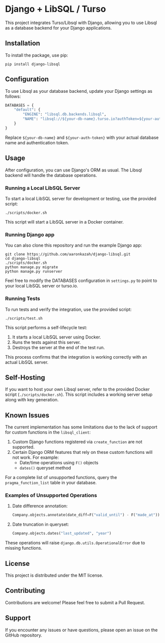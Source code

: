 # Django + LibSQL / Turso

This project integrates Turso/Libsql with Django, allowing you to use Libsql as a database backend for your Django
applications.

## Installation

To install the package, use pip:

```
pip install django-libsql
```

## Configuration

To use Libsql as your database backend, update your Django settings as follows:

```python
DATABASES = {
    "default": {
        "ENGINE": "libsql.db.backends.libsql",
        "NAME": "libsql://${your-db-name}.turso.io?authToken=${your-auth-token}",
    }
}
```

Replace `${your-db-name}` and `${your-auth-token}` with your actual database name and authentication token.

## Usage

After configuration, you can use Django's ORM as usual. The Libsql backend will handle the database operations.

### Running a Local LibSQL Server

To start a local LibSQL server for development or testing, use the provided script:

```
./scripts/docker.sh
```

This script will start a LibSQL server in a Docker container.

### Running Django app

You can also clone this repository and run the example Django app:

```
git clone https://github.com/aaronkazah/django-libsql.git
cd django-libsql
./scripts/docker.sh
python manage.py migrate
python manage.py runserver
```

Feel free to modify the DATABASES configuration in `settings.py` to point to your local LibSQL server or turso.io.

### Running Tests

To run tests and verify the integration, use the provided script:

```
./scripts/test.sh
```

This script performs a self-lifecycle test:

1. It starts a local LibSQL server using Docker.
2. Runs the tests against this server.
3. Destroys the server at the end of the test run.

This process confirms that the integration is working correctly with an actual LibSQL server.

## Self-Hosting

If you want to host your own Libsql server, refer to the provided Docker script (`./scripts/docker.sh`). This script
includes a working server setup along with key generation.

## Known Issues

The current implementation has some limitations due to the lack of support for custom functions in the `libsql_client`:

1. Custom Django functions registered via `create_function` are not supported.
2. Certain Django ORM features that rely on these custom functions will not work. For example:
    - Date/time operations using `F()` objects
    - `dates()` queryset method

For a complete list of unsupported functions, query the `pragma_function_list` table in your database.

### Examples of Unsupported Operations

1. Date difference annotation:
   ```python
   Company.objects.annotate(date_diff=F("valid_until") - F("made_at"))
   ```

2. Date truncation in queryset:
   ```python
   Company.objects.dates("last_updated", "year")
   ```

These operations will raise `django.db.utils.OperationalError` due to missing functions.

## License

This project is distributed under the MIT license.

## Contributing

Contributions are welcome! Please feel free to submit a Pull Request.

## Support

If you encounter any issues or have questions, please open an issue on the GitHub repository.